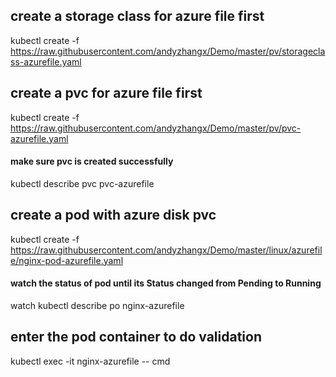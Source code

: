 ## create a storage class for azure file first
kubectl create -f https://raw.githubusercontent.com/andyzhangx/Demo/master/pv/storageclass-azurefile.yaml

## create a pvc for azure file first
kubectl create -f https://raw.githubusercontent.com/andyzhangx/Demo/master/pv/pvc-azurefile.yaml
#### make sure pvc is created successfully
kubectl describe pvc pvc-azurefile

## create a pod with azure disk pvc
kubectl create -f https://raw.githubusercontent.com/andyzhangx/Demo/master/linux/azurefile/nginx-pod-azurefile.yaml
#### watch the status of pod until its Status changed from Pending to Running
watch kubectl describe po nginx-azurefile

## enter the pod container to do validation
kubectl exec -it nginx-azurefile -- cmd

```
```



